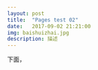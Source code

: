```yaml
---
layout: post
title:  "Pages test 02"
date:   2017-09-02 21:21:00
img: baishuizhai.jpg
description: 描述
---
```


下面，
